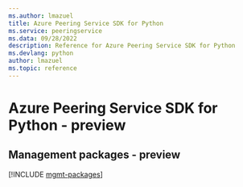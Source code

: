 ```yaml
---
ms.author: lmazuel
title: Azure Peering Service SDK for Python
ms.service: peeringservice
ms.data: 09/28/2022
description: Reference for Azure Peering Service SDK for Python
ms.devlang: python
author: lmazuel
ms.topic: reference
---
```

# Azure Peering Service SDK for Python - preview

## Management packages - preview
[!INCLUDE [mgmt-packages](peering-service-mgmt-index.md)]

